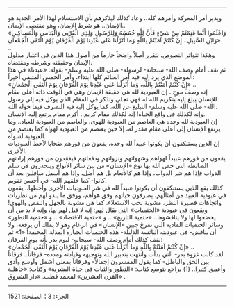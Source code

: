 ------------------------------------------------------------------------

ويدبر أمر المعركة وأمرهم كله.. وعاد كذلك ليذكرهم بأن الاستسلام لهذا
الأمر الجديد هو الإيمان.. هو شرط الإيمان، وهو مقتضى الإيمان..  
«وَاعْلَمُوا أَنَّما غَنِمْتُمْ مِنْ شَيْءٍ فَأَنَّ لِلَّهِ خُمُسَهُ وَلِلرَّسُولِ وَلِذِي الْقُرْبى وَالْيَتامى
وَالْمَساكِينِ وَابْنِ السَّبِيلِ.. إِنْ كُنْتُمْ آمَنْتُمْ بِاللَّهِ وَما أَنْزَلْنا عَلى عَبْدِنا يَوْمَ
الْفُرْقانِ يَوْمَ الْتَقَى الْجَمْعانِ»  
..  
وهكذا تتواتر النصوص، لتقرر أصلاً واضحاً جازماً من أصول هذا الدين في اعتبار
مدلول الإيمان وحقيقته وشرطه ومقتضاه.  
ثم نقف أمام وصف الله- سبحانه- لرسوله- صلى الله عليه وسلم- بقوله: «عبدنا»
في هذا الموضع الذي يرد إليه فيه أمر الغنائم كلها ابتداء، وأمر الخمس
المتبقي أخيراً:  
«إِنْ كُنْتُمْ آمَنْتُمْ بِاللَّهِ، وَما أَنْزَلْنا عَلى عَبْدِنا يَوْمَ الْفُرْقانِ يَوْمَ الْتَقَى
الْجَمْعانِ» ..  
إنه وصف موحٍ.. إن العبودية لله هي حقيقة الإيمان وهي في الوقت ذاته أعلى
مقام للإنسان يبلغ إليه بتكريم الله له فهي تجلى وتذكر في المقام الذي يوكل
فيه إلى رسول الله- صلى الله عليه وسلم- التبليغ عن الله، كما يوكل إليه
فيه التصرف فيما خوله الله.  
وإنه لكذلك في واقع الحياة! إنه لكذلك مقام كريم.. أكرم مقام يرتفع إليه
الإنسان..  
إن العبودية لله وحده هي العاصم من العبودية للهوى، والعاصم من العبودية
للعباد.. وما يرتفع الإنسان إلى أعلى مقام مقدر له، إلا حين يعتصم من
العبودية لهواه كما يعتصم من العبودية لسواه.  
إن الذين يستنكفون أن يكونوا عبيداً لله وحده، يقعون من فورهم ضحايا لأحط
العبوديات الأخرى.  
يقعون من فورهم عبيداً لهواهم وشهواتهم ونزواتهم ودفعاتهم فيفقدون من فورهم
إرادتهم الضابطة التي خص الله بها نوع «الإنسان» من بين سائر الأنواع
وينحدرون في سلم الدواب فإذا هم شر الدواب، وإذا هم كالأنعام بل هم أضل،
وإذا هم أسفل سافلين بعد أن كانوا- كما خلقهم الله- في أحسن تقويم.  
كذلك يقع الذين يستنكفون أن يكونوا عبيداً لله في شر العبوديات الأخرى
وأحطها.. يقعون في عبودية العبيد من أمثالهم، يصرفون حياتهم وفق هواهم،
ووفق ما يبدو لهم من نظريات واتجاهات قصيرة النظر، مشوبة بحب الاستعلاء،
كما هي مشوبة بالجهل والنقص والهوى! ويقعون في عبودية «الحتميات» التي يقال
لهم: إنه لا قبل لهم بها، وإنه لا بد من أن يخضعوا لها ولا يناقشوها..
«حتمية التاريخ» .. و «حتمية الاقتصاد» .. و «حتمية التطور» وسائر الحتميات
المادية التي تمرغ جبين «الإنسان» في الرغام وهو لا يملك أن يرفعه، ولا أن
يناقش- في عبوديته البائسة الذليلة- هذه الحتميات الجبارة المذلة المخيفة!
«1» ثم نقف كذلك أمام وصف الله- سبحانه- ليوم بدر بأنه يوم الفرقان:  
«إِنْ كُنْتُمْ آمَنْتُمْ بِاللَّهِ وَما أَنْزَلْنا عَلى عَبْدِنا يَوْمَ الْفُرْقانِ يَوْمَ الْتَقَى الْجَمْعانِ»
..  
لقد كانت غزوة بدر- التي بدأت وانتهت بتدبير الله وتوجيهه وقيادته ومدده-
فرقاناً.. فرقاناً بين الحق والباطل- كما يقول المفسرون إجمالاً- وفرقاناً
بمعنى أشمل وأوسع وأدق وأعمق كثيرا.. (1) يراجع بتوسع كتاب: «التطور
والثبات في حياة البشرية» وكتاب: «جاهلية القرن العشرين» لمحمد قطب. «دار
الشروق» .

------------------------------------------------------------------------

الجزء: 3 ¦ الصفحة: 1521
